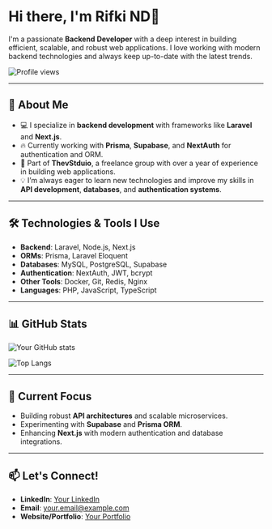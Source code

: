 # Hi there, I'm Rifki ND👋

I'm a passionate **Backend Developer** with a deep interest in building efficient, scalable, and robust web applications. I love working with modern backend technologies and always keep up-to-date with the latest trends.

![Profile views](https://komarev.com/ghpvc/?username=yourusername&color=blue)

---

## 🚀 About Me
- 💻 I specialize in **backend development** with frameworks like **Laravel** and **Next.js**.
- 🔥 Currently working with **Prisma**, **Supabase**, and **NextAuth** for authentication and ORM.
- 💼 Part of **ThevStduio**, a freelance group with over a year of experience in building web applications.
- 💡 I’m always eager to learn new technologies and improve my skills in **API development**, **databases**, and **authentication systems**.

---

## 🛠️ Technologies & Tools I Use
- **Backend**: Laravel, Node.js, Next.js
- **ORMs**: Prisma, Laravel Eloquent
- **Databases**: MySQL, PostgreSQL, Supabase
- **Authentication**: NextAuth, JWT, bcrypt
- **Other Tools**: Docker, Git, Redis, Nginx
- **Languages**: PHP, JavaScript, TypeScript

---

## 📊 GitHub Stats

![Your GitHub stats](https://github-readme-stats.vercel.app/api?username=yourusername&show_icons=true&theme=tokyonight)

![Top Langs](https://github-readme-stats.vercel.app/api/top-langs/?username=yourusername&layout=compact&theme=tokyonight)

---

## 🌱 Current Focus
- Building robust **API architectures** and scalable microservices.
- Experimenting with **Supabase** and **Prisma ORM**.
- Enhancing **Next.js** with modern authentication and database integrations.

---

## 📫 Let's Connect!
- **LinkedIn**: [Your LinkedIn](https://linkedin.com/in/yourusername)
- **Email**: your.email@example.com
- **Website/Portfolio**: [Your Portfolio](https://yourportfolio.com)
